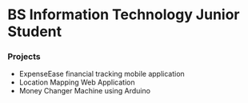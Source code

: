 # BS Information Technology Junior Student

### Projects
- ExpenseEase financial tracking mobile application
- Location Mapping Web Application
- Money Changer Machine using Arduino


